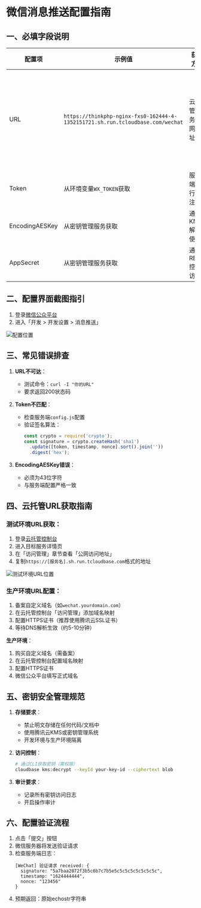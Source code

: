 # 微信消息推送配置指南

## 一、必填字段说明

| 配置项 | 示例值 | 获取方式 | 注意事项 |
|--------|--------|----------|----------|
| URL | `https://thinkphp-nginx-fxs0-162444-4-1352151721.sh.run.tcloudbase.com/wechat` | 云托管服务公网地址 | ⚠️ 仅限测试使用，生产环境需使用正式域名 |
| Token | 从环境变量`WX_TOKEN`获取 | 服务端运行时注入 | 区分大小写 |
| EncodingAESKey | 从密钥管理服务获取 | 通过KMS解密使用 | 完整43位字符 |
| AppSecret | 从密钥管理服务获取 | 通过RBAC控制访问 | 定期轮换 |

## 二、配置界面截图指引

1. 登录[微信公众平台](https://mp.weixin.qq.com/)
2. 进入「开发 > 开发设置 > 消息推送」

![配置位置](https://res.wx.qq.com/op_res/9rSix6dh0ZrDYm7Q5X3gsve7ZxZbZ5jH7X7j6z5Y0Q9jZ5jH7X7j6z5Y0Q9)

## 三、常见错误排查

1. **URL不可达**：
   - 测试命令：`curl -I "你的URL"`
   - 要求返回200状态码

2. **Token不匹配**：
   - 检查服务端`config.js`配置
   - 验证签名算法：
     ```js
     const crypto = require('crypto');
     const signature = crypto.createHash('sha1')
       .update([token, timestamp, nonce].sort().join(''))
       .digest('hex');
     ```

3. **EncodingAESKey错误**：
   - 必须为43位字符
   - 与服务端配置严格一致

## 四、云托管URL获取指南

### 测试环境URL获取：
1. 登录[云托管控制台](https://console.cloud.tencent.com/tcb/env/service)
2. 进入目标服务详情页
3. 在「访问管理」章节查看「公网访问地址」
4. 复制`https://[服务名].sh.run.tcloudbase.com`格式的地址

![测试环境URL位置](https://qcloudimg.tencent-cloud.cn/raw/xxx.png)

### 生产环境URL配置：
1. 备案自定义域名（如`wechat.yourdomain.com`）
2. 在云托管控制台「访问管理」添加域名映射
3. 配置HTTPS证书（推荐使用腾讯云SSL证书）
4. 等待DNS解析生效（约5-10分钟）

**生产环境**：
1. 购买自定义域名（需备案）
2. 在云托管控制台配置域名映射
3. 配置HTTPS证书
4. 微信公众平台填写正式域名

## 五、密钥安全管理规范

1. **存储要求**：
   - 禁止明文存储在任何代码/文档中
   - 使用腾讯云KMS或密钥管理系统
   - 开发环境与生产环境隔离

2. **访问控制**：
   ```bash
   # 通过CLI获取密钥（需权限）
   cloudbase kms:decrypt --keyId your-key-id --ciphertext blob
   ```

3. **审计要求**：
   - 记录所有密钥访问日志
   - 开启操作审计

## 六、配置验证流程

1. 点击「提交」按钮
2. 微信服务器将发送验证请求
3. 检查服务端日志：
   ```log
   [WeChat] 验证请求 received: {
     signature: "5a7baa2072f3b5c6b7c7b5e5c5c5c5c5c5c5c5c",
     timestamp: "1624444444",
     nonce: "123456"
   }
   ```
4. 预期返回：原始echostr字符串
